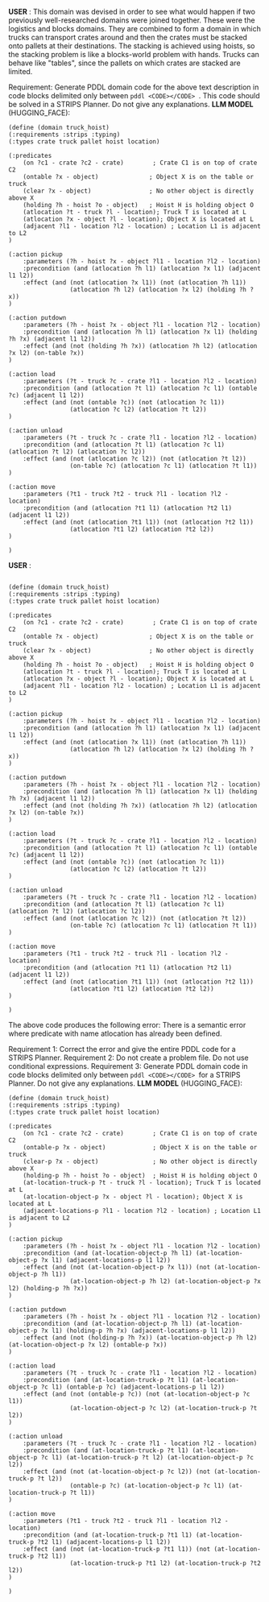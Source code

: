 **USER** :
This domain was devised in order to see what would happen if two previously well-researched domains were joined together. These were the logistics and blocks domains. They are combined to form a domain in which trucks can transport crates around and then the crates must be stacked onto pallets at their destinations. The stacking is achieved using hoists, so the stacking problem is like a blocks-world problem with hands. Trucks can behave like "tables", since the pallets on which crates are stacked are limited.
 
 Requirement: Generate PDDL domain code for the above text description in code blocks delimited only between ```pddl <CODE></CODE> ```. This code should be solved in a STRIPS Planner. Do not give any explanations.
**LLM MODEL** (HUGGING_FACE):
```pddl
(define (domain truck_hoist)
(:requirements :strips :typing)
(:types crate truck pallet hoist location)

(:predicates
    (on ?c1 - crate ?c2 - crate)        ; Crate C1 is on top of crate C2
    (ontable ?x - object)              ; Object X is on the table or truck
    (clear ?x - object)                ; No other object is directly above X
    (holding ?h - hoist ?o - object)   ; Hoist H is holding object O
    (atlocation ?t - truck ?l - location); Truck T is located at L
    (atlocation ?x - object ?l - location); Object X is located at L
    (adjacent ?l1 - location ?l2 - location) ; Location L1 is adjacent to L2
)

(:action pickup
    :parameters (?h - hoist ?x - object ?l1 - location ?l2 - location)
    :precondition (and (atlocation ?h l1) (atlocation ?x l1) (adjacent l1 l2))
    :effect (and (not (atlocation ?x l1)) (not (atlocation ?h l1))
                 (atlocation ?h l2) (atlocation ?x l2) (holding ?h ?x))
)

(:action putdown
    :parameters (?h - hoist ?x - object ?l1 - location ?l2 - location)
    :precondition (and (atlocation ?h l1) (atlocation ?x l1) (holding ?h ?x) (adjacent l1 l2))
    :effect (and (not (holding ?h ?x)) (atlocation ?h l2) (atlocation ?x l2) (on-table ?x))
)

(:action load
    :parameters (?t - truck ?c - crate ?l1 - location ?l2 - location)
    :precondition (and (atlocation ?t l1) (atlocation ?c l1) (ontable ?c) (adjacent l1 l2))
    :effect (and (not (ontable ?c)) (not (atlocation ?c l1))
                 (atlocation ?c l2) (atlocation ?t l2))
)

(:action unload
    :parameters (?t - truck ?c - crate ?l1 - location ?l2 - location)
    :precondition (and (atlocation ?t l1) (atlocation ?c l1) (atlocation ?t l2) (atlocation ?c l2))
    :effect (and (not (atlocation ?c l2)) (not (atlocation ?t l2))
                 (on-table ?c) (atlocation ?c l1) (atlocation ?t l1))
)

(:action move
    :parameters (?t1 - truck ?t2 - truck ?l1 - location ?l2 - location)
    :precondition (and (atlocation ?t1 l1) (atlocation ?t2 l1) (adjacent l1 l2))
    :effect (and (not (atlocation ?t1 l1)) (not (atlocation ?t2 l1))
                 (atlocation ?t1 l2) (atlocation ?t2 l2))
)

)

```
**USER** :
```pddl

(define (domain truck_hoist)
(:requirements :strips :typing)
(:types crate truck pallet hoist location)

(:predicates
    (on ?c1 - crate ?c2 - crate)        ; Crate C1 is on top of crate C2
    (ontable ?x - object)              ; Object X is on the table or truck
    (clear ?x - object)                ; No other object is directly above X
    (holding ?h - hoist ?o - object)   ; Hoist H is holding object O
    (atlocation ?t - truck ?l - location); Truck T is located at L
    (atlocation ?x - object ?l - location); Object X is located at L
    (adjacent ?l1 - location ?l2 - location) ; Location L1 is adjacent to L2
)

(:action pickup
    :parameters (?h - hoist ?x - object ?l1 - location ?l2 - location)
    :precondition (and (atlocation ?h l1) (atlocation ?x l1) (adjacent l1 l2))
    :effect (and (not (atlocation ?x l1)) (not (atlocation ?h l1))
                 (atlocation ?h l2) (atlocation ?x l2) (holding ?h ?x))
)

(:action putdown
    :parameters (?h - hoist ?x - object ?l1 - location ?l2 - location)
    :precondition (and (atlocation ?h l1) (atlocation ?x l1) (holding ?h ?x) (adjacent l1 l2))
    :effect (and (not (holding ?h ?x)) (atlocation ?h l2) (atlocation ?x l2) (on-table ?x))
)

(:action load
    :parameters (?t - truck ?c - crate ?l1 - location ?l2 - location)
    :precondition (and (atlocation ?t l1) (atlocation ?c l1) (ontable ?c) (adjacent l1 l2))
    :effect (and (not (ontable ?c)) (not (atlocation ?c l1))
                 (atlocation ?c l2) (atlocation ?t l2))
)

(:action unload
    :parameters (?t - truck ?c - crate ?l1 - location ?l2 - location)
    :precondition (and (atlocation ?t l1) (atlocation ?c l1) (atlocation ?t l2) (atlocation ?c l2))
    :effect (and (not (atlocation ?c l2)) (not (atlocation ?t l2))
                 (on-table ?c) (atlocation ?c l1) (atlocation ?t l1))
)

(:action move
    :parameters (?t1 - truck ?t2 - truck ?l1 - location ?l2 - location)
    :precondition (and (atlocation ?t1 l1) (atlocation ?t2 l1) (adjacent l1 l2))
    :effect (and (not (atlocation ?t1 l1)) (not (atlocation ?t2 l1))
                 (atlocation ?t1 l2) (atlocation ?t2 l2))
)

)

```
 The above code produces the following error: There is a semantic error where predicate with name atlocation has already been defined.

 Requirement 1: Correct the error and give the entire PDDL code for a STRIPS Planner. 
 Requirement 2: Do not create a problem file. Do not use conditional expressions. 
 Requirement 3: Generate PDDL domain code in code blocks delimited only between ```pddl <CODE></CODE> ```for a STRIPS Planner. Do not give any explanations.
**LLM MODEL** (HUGGING_FACE):
```pddl
(define (domain truck_hoist)
(:requirements :strips :typing)
(:types crate truck pallet hoist location)

(:predicates
    (on ?c1 - crate ?c2 - crate)        ; Crate C1 is on top of crate C2
    (ontable-p ?x - object)             ; Object X is on the table or truck
    (clear-p ?x - object)               ; No other object is directly above X
    (holding-p ?h - hoist ?o - object)  ; Hoist H is holding object O
    (at-location-truck-p ?t - truck ?l - location); Truck T is located at L
    (at-location-object-p ?x - object ?l - location); Object X is located at L
    (adjacent-locations-p ?l1 - location ?l2 - location) ; Location L1 is adjacent to L2
)

(:action pickup
    :parameters (?h - hoist ?x - object ?l1 - location ?l2 - location)
    :precondition (and (at-location-object-p ?h l1) (at-location-object-p ?x l1) (adjacent-locations-p l1 l2))
    :effect (and (not (at-location-object-p ?x l1)) (not (at-location-object-p ?h l1))
                 (at-location-object-p ?h l2) (at-location-object-p ?x l2) (holding-p ?h ?x))
)

(:action putdown
    :parameters (?h - hoist ?x - object ?l1 - location ?l2 - location)
    :precondition (and (at-location-object-p ?h l1) (at-location-object-p ?x l1) (holding-p ?h ?x) (adjacent-locations-p l1 l2))
    :effect (and (not (holding-p ?h ?x)) (at-location-object-p ?h l2) (at-location-object-p ?x l2) (ontable-p ?x))
)

(:action load
    :parameters (?t - truck ?c - crate ?l1 - location ?l2 - location)
    :precondition (and (at-location-truck-p ?t l1) (at-location-object-p ?c l1) (ontable-p ?c) (adjacent-locations-p l1 l2))
    :effect (and (not (ontable-p ?c)) (not (at-location-object-p ?c l1))
                 (at-location-object-p ?c l2) (at-location-truck-p ?t l2))
)

(:action unload
    :parameters (?t - truck ?c - crate ?l1 - location ?l2 - location)
    :precondition (and (at-location-truck-p ?t l1) (at-location-object-p ?c l1) (at-location-truck-p ?t l2) (at-location-object-p ?c l2))
    :effect (and (not (at-location-object-p ?c l2)) (not (at-location-truck-p ?t l2))
                 (ontable-p ?c) (at-location-object-p ?c l1) (at-location-truck-p ?t l1))
)

(:action move
    :parameters (?t1 - truck ?t2 - truck ?l1 - location ?l2 - location)
    :precondition (and (at-location-truck-p ?t1 l1) (at-location-truck-p ?t2 l1) (adjacent-locations-p l1 l2))
    :effect (and (not (at-location-truck-p ?t1 l1)) (not (at-location-truck-p ?t2 l1))
                 (at-location-truck-p ?t1 l2) (at-location-truck-p ?t2 l2))
)

)

```